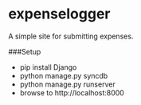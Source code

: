 expenselogger
===========

A simple site for submitting expenses.

###Setup

- pip install Django
- python manage.py syncdb
- python manage.py runserver
- browse to http://localhost:8000
